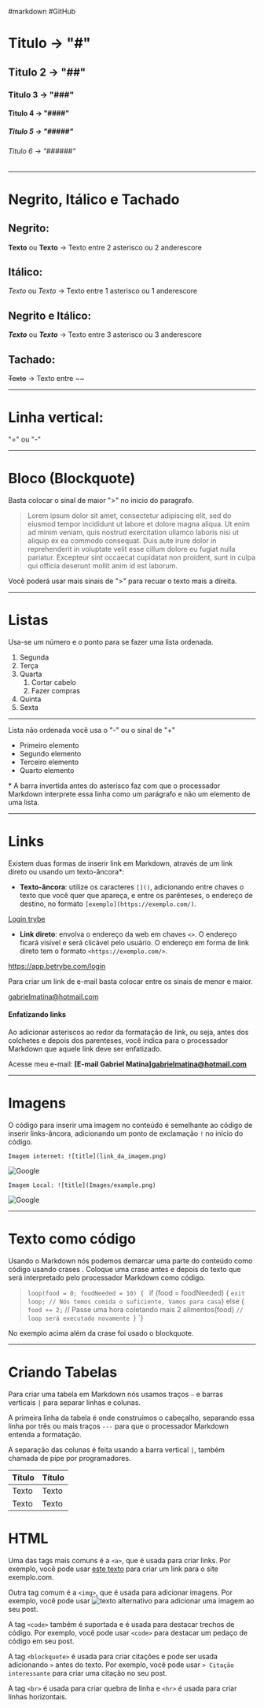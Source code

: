 #markdown #GitHub

# Titulo -> "#"
## Titulo 2 -> "##"
### Titulo 3 -> "###"
#### Titulo 4 -> "####"
##### Titulo 5 -> "#####"
###### Titulo 6 -> "######"


---------------------------------------------------------------------------
# Negrito, Itálico e Tachado
## Negrito:
**Texto** ou __Texto__ -> Texto entre 2 asterisco ou 2 anderescore

## Itálico:
*Texto* ou _Texto_  -> Texto entre 1 asterisco ou 1 anderescore

## Negrito e Itálico:
***Texto*** ou ___Texto___ -> Texto entre 3 asterisco ou 3 anderescore

## Tachado:
~~Texto~~ -> Texto entre ~~
________________________________________________________________
# Linha vertical:   
"=" ou "-" 
__________

# Bloco (Blockquote)
Basta colocar o sinal de maior ">" no inicio do paragrafo.
>Lorem ipsum dolor sit amet, consectetur adipiscing elit, sed do eiusmod tempor incididunt ut labore et dolore magna aliqua. Ut enim ad minim veniam, quis nostrud exercitation ullamco laboris nisi ut aliquip ex ea commodo consequat. Duis aute irure dolor in reprehenderit in voluptate velit esse cillum dolore eu fugiat nulla pariatur. Excepteur sint occaecat cupidatat non proident, sunt in culpa qui officia deserunt mollit anim id est laborum.

Você poderá usar mais sinais de ">" para recuar o texto mais a direita.

_____________________________________________________

# Listas
Usa-se um número e o ponto para se fazer uma lista ordenada.
1. Segunda
2. Terça
3. Quarta
     1. Cortar cabelo
     2. Fazer compras
4. Quinta
5. Sexta

-----------------------------------------------------
Lista não ordenada você usa o "-" ou o sinal de "+"

- Primeiro elemento
- Segundo elemento
- Terceiro elemento
- Quarto elemento

\* A barra invertida antes do asterisco faz com que o processador Markdown interprete essa linha como um parágrafo e não um elemento de uma lista.
_______________________________________________________
# Links
Existem duas formas de inserir link em Markdown, através de um link direto ou usando um texto-âncora*:

-   **Texto-âncora**: utilize os caracteres `[]()`, adicionando entre chaves o texto que você quer que apareça, e entre os parênteses, o endereço de destino, no formato `[exemplo](https://exemplo.com/)`.

[Login trybe](https://app.betrybe.com/login)
    
-   **Link direto**: envolva o endereço da web em chaves `<>`. O endereço ficará visível e será clicável pelo usuário. O endereço em forma de link direto tem o formato `<https://exemplo.com/>`.

<https://app.betrybe.com/login>

Para criar um link de e-mail basta colocar entre os sinais de menor e maior.

<gabrielmatina@hotmail.com>

#### Enfatizando links
Ao adicionar asteriscos ao redor da formatação de link, ou seja, antes dos colchetes e depois dos parenteses, você indica para o processador Markdown que aquele link deve ser enfatizado.

Acesse meu e-mail: **[E-mail Gabriel Matina]<gabrielmatina@hotmail.com>**


____________________________________
# Imagens
O código para inserir uma imagem no conteúdo é semelhante ao código de inserir links-âncora, adicionando um ponto de exclamação `!` no início do código.

```
Imagem internet: ![title](link_da_imagem.png)
```

![Google](https://www.google.com/images/branding/googlelogo/1x/googlelogo_color_272x92dp.png)
```
Imagem Local: ![title](Images/example.png)
```

![Google](googlelogo.png)

------------------------------------------------
# Texto como código
Usando o Markdown nós podemos demarcar uma parte do conteúdo como código usando crases . Coloque uma crase antes e depois do texto que será interpretado pelo processador Markdown como código.


>`loop(food = 0; foodNeeded = 10) {
`  if (food = foodNeeded) {
   ` exit loop;
    // Nós temos comida o suficiente, Vamos para casa
  `} else {
    `food += 2;` // Passe uma hora coletando mais 2 alimentos(food)
    `// loop será executado novamente
  `}
`}

No exemplo acima além da crase foi usado o blockquote.

______________________________
# Criando Tabelas
Para criar uma tabela em Markdown nós usamos traços `–` e barras verticais `|` para separar linhas e colunas.

A primeira linha da tabela é onde construímos o cabeçalho, separando essa linha por três ou mais traços `---` para que o processador Markdown entenda a formatação.

A separação das colunas é feita usando a barra vertical `|`, também chamada de pipe por programadores.

Título  | Título
------- | --------
Texto   | Texto
Texto   | Texto


# HTML

Uma das tags mais comuns é a `<a>`, que é usada para criar links. Por exemplo, você pode usar [este texto](https://www.exemplo.com/) para criar um link para o site exemplo.com.

Outra tag comum é a `<img>`, que é usada para adicionar imagens. Por exemplo, você pode usar ![texto alternativo](https://www.exemplo.com/imagem.jpg) para adicionar uma imagem ao seu post.

A tag `<code>` também é suportada e é usada para destacar trechos de código. Por exemplo, você pode usar `<code>` para destacar um pedaço de código em seu post.

A tag `<blockquote>` é usada para criar citações e pode ser usada adicionando `>` antes do texto. Por exemplo, você pode usar `> Citação interessante` para criar uma citação no seu post.

A tag `<br>` é usada para criar quebra de linha e `<hr>` é usada para criar linhas horizontais.